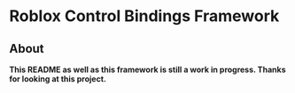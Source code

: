 # Roblox Control Bindings Framework


## About

**This README as well as this framework is still a work in progress. Thanks for looking at this project.**



